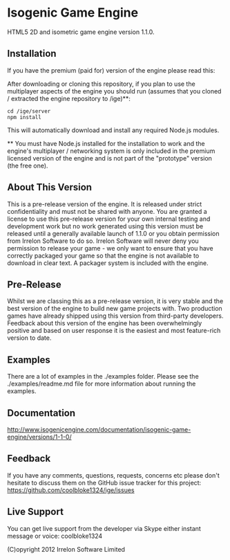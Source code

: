# Isogenic Game Engine
HTML5 2D and isometric game engine version 1.1.0.

## Installation
If you have the premium (paid for) version of the engine please read this:

After downloading or cloning this repository, if you plan to use the multiplayer aspects of the engine you should run
(assumes that you cloned / extracted the engine repository to /ige)**:

    cd /ige/server
    npm install

This will automatically download and install any required Node.js modules.

** You must have Node.js installed for the installation to work and the engine's multiplayer / networking system is only
included in the premium licensed version of the engine and is not part of the "prototype" version (the free one).

## About This Version
This is a pre-release version of the engine. It is released under strict confidentiality and must not be shared with
anyone. You are granted a license to use this pre-release version for your own internal testing and development work but
no work generated using this version must be released until a generally available launch of 1.1.0 or you obtain
permission from Irrelon Software to do so. Irrelon Software will never deny you permission to release your game - we
only want to ensure that you have correctly packaged your game so that the engine is not available to download in
clear text. A packager system is included with the engine.

## Pre-Release
Whilst we are classing this as a pre-release version, it is very stable and the best version of the engine to build
new game projects with. Two production games have already shipped using this version from third-party developers.
Feedback about this version of the engine has been overwhelmingly positive and based on user response it is the easiest
and most feature-rich version to date.

## Examples
There are a lot of examples in the ./examples folder. Please see the ./examples/readme.md file for more information
about running the examples.

## Documentation
http://www.isogenicengine.com/documentation/isogenic-game-engine/versions/1-1-0/

## Feedback
If you have any comments, questions, requests, concerns etc please don't hesitate to discuss them on the GitHub issue
tracker for this project: https://github.com/coolbloke1324/ige/issues

## Live Support
You can get live support from the developer via Skype either instant message or voice: coolbloke1324

(C)opyright 2012 Irrelon Software Limited